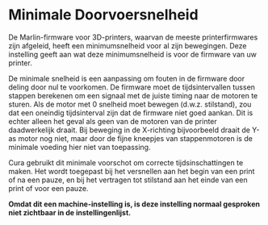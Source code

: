 Minimale Doorvoersnelheid
====
De Marlin-firmware voor 3D-printers, waarvan de meeste printerfirmwares zijn afgeleid, heeft een minimumsnelheid voor al zijn bewegingen. Deze instelling geeft aan wat deze minimumsnelheid is voor de firmware van uw printer.

De minimale snelheid is een aanpassing om fouten in de firmware door deling door nul te voorkomen. De firmware moet de tijdsintervallen tussen stappen berekenen om een ​​signaal met de juiste timing naar de motoren te sturen. Als de motor met 0 snelheid moet bewegen (d.w.z. stilstand), zou dat een oneindig tijdsinterval zijn dat de firmware niet goed aankan. Dit is echter alleen het geval als geen van de motoren van de printer daadwerkelijk draait. Bij beweging in de X-richting bijvoorbeeld draait de Y-as motor nog niet, maar door de fijne kneepjes van stappenmotoren is de minimale voeding hier niet van toepassing.

Cura gebruikt dit minimale voorschot om correcte tijdsinschattingen te maken. Het wordt toegepast bij het versnellen aan het begin van een print of na een pauze, en bij het vertragen tot stilstand aan het einde van een print of voor een pauze.

**Omdat dit een machine-instelling is, is deze instelling normaal gesproken niet zichtbaar in de instellingenlijst.**